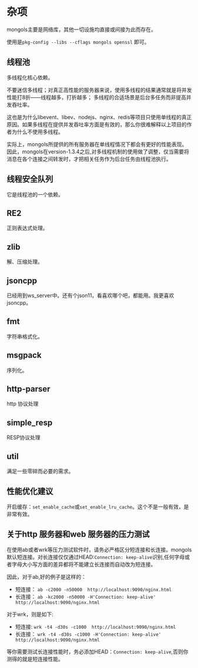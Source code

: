 # 杂项

mongols主要是网络库，其他一切设施均直接或间接为此而存在。

使用是`pkg-config --libs --cflags mongols openssl` 即可。

## 线程池

多线程化核心依赖。

不要迷信多线程；对真正高性能的服务器来说，使用多线程的结果通常就是将并发性能打8折——线程越多，打折越多；
多线程的合适场景是后台多任务而非提高并发吞吐率。

这也是为什么libevent、libev、nodejs、nginx、redis等项目只使用单线程的真正原因。如果多线程在提供并发吞吐率方面是有效的，那么你很难解释以上项目的作者为什么不使用多线程。

实际上，mongols所提供的所有服务器在单线程情况下都会有更好的性能表现。因此，mongols在version-1.3.4之后,对多线程机制的使用做了调整，仅当需要将消息在各个连接之间转发时，才把相关任务作为后台任务由线程池执行。

## 线程安全队列

它是线程池的一个依赖。

## RE2

正则表达式处理。

## zlib

解、压缩处理。

## jsoncpp 

已经用到ws_server中。还有个json11，看喜欢哪个吧，都能用。我更喜欢jsoncpp。

## fmt

字符串格式化。

## msgpack

序列化。

## http-parser

http 协议处理

## simple_resp

RESP协议处理

## util

满足一些零碎而必要的需求。

## 性能优化建议

开启缓存：`set_enable_cache`或`set_enable_lru_cache`。这个不是一般有效，是非常有效。

## 关于http 服务器和web 服务器的压力测试

在使用ab或者wrk等压力测试软件时，请务必严格区分短连接和长连接。mongols默认短连接。对长连接仅仅通过HEAD:`Connection: keep-alive`识别,任何字母或者字母大小写方面的差异都将不能建立长连接而自动改为短连接。

因此，对于ab,好的例子是这样的：

- 短连接： `ab -c2000 -n50000  http://localhost:9090/nginx.html`
- 长连接： `ab -kc2000 -n50000 -H'Connection: keep-alive' http://localhost:9090/nginx.html`

对于wrk，则是如下:
- 短连接:  `wrk -t4 -d30s -c1000  http://localhost:9090/nginx.html`
- 长连接： `wrk -t4 -d30s -c1000 -H'Connection: keep-alive' http://localhost:9090/nginx.html`

等你需要测试长连接性能时，务必添加HEAD：`Connection: keep-alive`,否则你测得的就是短连接性能。